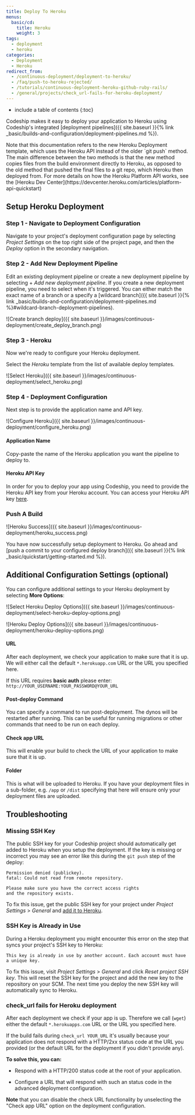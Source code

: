 ```yaml
---
title: Deploy To Heroku
menus:
  basic/cd:
    title: Heroku
    weight: 3
tags:
  - deployment
  - heroku
categories:
  - Deployment
  - Heroku  
redirect_from:
  - /continuous-deployment/deployment-to-heroku/
  - /faq/push-to-heroku-rejected/
  - /tutorials/continuous-deployment-heroku-github-ruby-rails/
  - /general/projects/check_url-fails-for-heroku-deployment/
---
```


* include a table of contents
{:toc}

Codeship makes it easy to deploy your application to Heroku using Codeship's integrated [deployment pipelines]({{ site.baseurl }}{% link _basic/builds-and-configuration/deployment-pipelines.md %}).

<div class="info-block">
Note that this documentation refers to the new Heroku Deployment template, which uses the Heroku API instead of the older `git push` method. The main difference between the two methods is that the new method copies files from the build environment directly to Heroku, as opposed to the old method that pushed the final files to a git repo, which Heroku then deployed from.
For more details on how the Heroku Platform API works, see the [Heroku Dev Center](https://devcenter.heroku.com/articles/platform-api-quickstart)
</div>

## Setup Heroku Deployment

### Step 1 - Navigate to Deployment Configuration
Navigate to your project's deployment configuration page by selecting _Project Settings_ on the top right side of the project page, and then the _Deploy_ option in the secondary navigation.

### Step 2 - Add New Deployment Pipeline
Edit an existing deployment pipeline or create a new deployment pipeline by selecting + _Add new deployment pipeline_. If you create a new deployment pipeline, you need to select when it's triggered. You can either match the exact name of a branch or a specify a [wildcard branch]({{ site.baseurl }}{% link _basic/builds-and-configuration/deployment-pipelines.md %}#wildcard-branch-deployment-pipelines).

![Create branch deploy]({{ site.baseurl }}/images/continuous-deployment/create_deploy_branch.png)

### Step 3 - Heroku
Now we're ready to configure your Heroku deployment.

Select the _Heroku_ template from the list of available deploy templates.

![Select Heroku]({{ site.baseurl }}/images/continuous-deployment/select_heroku.png)

### Step 4 - Deployment Configuration

Next step is to provide the application name and API key.

![Configure Heroku]({{ site.baseurl }}/images/continuous-deployment/configure_heroku.png)

#### Application Name
Copy-paste the name of the Heroku application you want the pipeline to deploy to.

#### Heroku API Key
In order for you to deploy your app using Codeship, you need to provide the Heroku API key from your Heroku account. You can access your Heroku API key [here](https://dashboard.heroku.com/account).

### Push A Build

![Heroku Success]({{ site.baseurl }}/images/continuous-deployment/heroku_success.png)

You have now successfully setup deployment to Heroku. Go ahead and [push a commit to your configured deploy branch]({{ site.baseurl }}{% link _basic/quickstart/getting-started.md %}).

## Additional Configuration Settings (optional)
You can configure additional settings to your Heroku deployment by selecting **More Options**:

![Select Heroku Deploy Options]({{ site.baseurl }}/images/continuous-deployment/select-heroku-deploy-options.png)

![Heroku Deploy Options]({{ site.baseurl }}/images/continuous-deployment/heroku-deploy-options.png)

#### URL
After each deployment, we check your application to make sure that it is up. We will either call the default `*.herokuapp.com` URL or the URL you specified here.

If this URL requires **basic auth** please enter: `http://YOUR_USERNAME:YOUR_PASSWORD@YOUR_URL`

#### Post-deploy Command
You can specify a command to run post-deployment. The dynos will be restarted after running. This can be useful for running migrations or other commands that need to be run on each deploy.

#### Check app URL
This will enable your build to check the URL of your application to make sure that it is up.

#### Folder
This is what will be uploaded to Heroku. If you have your deployment files in a sub-folder, e.g. `/app` or `/dist` specifying that here will ensure only your deployment files are uploaded.

## Troubleshooting

### Missing SSH Key
The public SSH key for your Codeship project should automatically get added to Heroku when you setup the deployment. If the key is missing or incorrect you may see an error like this during the `git push` step of the deploy:

```
Permission denied (publickey).
fatal: Could not read from remote repository.

Please make sure you have the correct access rights
and the repository exists.
```

To fix this issue, get the public SSH key for your project under _Project Settings_ > _General_ and [add it to Heroku](https://devcenter.heroku.com/articles/keys#adding-keys-to-heroku).

### SSH Key is Already in Use

During a Heroku deployment you might encounter this error on the step that syncs your project's SSH key to Heroku:

```
This key is already in use by another account. Each account must have a unique key.
```

To fix this issue, visit _Project Settings_ > _General_ and click _Reset project SSH key_. This will reset the SSH key for the project and add the new key to the repository on your SCM. The next time you deploy the new SSH key will automatically sync to Heroku.

### check_url fails for Heroku deployment

After each deployment we check if your app is up. Therefore we call (`wget`) either the default `*.herokuapps.com` URL or the URL you specified here.

If the build fails during `check_url YOUR_URL` it's usually because your application does not respond with a HTTP/2xx status code at the URL you provided (or the default URL for the deployment if you didn't provide any).

**To solve this, you can:**

* Respond with a HTTP/200 status code at the root of your application.

* Configure a URL that will respond with such an status code in the advanced deployment configuration.

**Note** that you can disable the check URL functionality by unselecting the "Check app URL" option on the deployment configuration.
